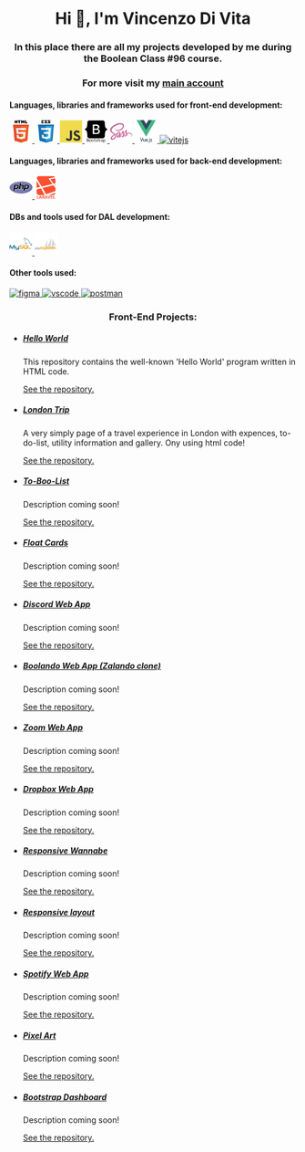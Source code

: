 <h1 align="center">Hi 👋, I'm Vincenzo Di Vita</h1>
<h3 align="center">In this place there are all my projects developed by me during the Boolean Class #96 course.</h3>
<h3 align="center">For more visit my <a href="https://github.com/vincenzodivita">main account</a></h3>

<h4 align="left">Languages, libraries and frameworks used for front-end development:</h4>
<p align="left"> 
    <a 
        href="https://www.w3.org/html/" 
        target="_blank" rel="noreferrer">
        <img 
            src="https://raw.githubusercontent.com/devicons/devicon/master/icons/html5/html5-original-wordmark.svg"
            alt="html5" 
            width="40" 
            height="40"
        /> 
    </a> 
    <a 
        href="https://www.w3schools.com/css/" 
        target="_blank" rel="noreferrer"> 
        <img 
            src="https://raw.githubusercontent.com/devicons/devicon/master/icons/css3/css3-original-wordmark.svg" 
            alt="css3" 
            width="40" 
            height="40"
        /> 
    </a> 
    <a 
        href="https://developer.mozilla.org/en-US/docs/Web/JavaScript" 
        target="_blank" rel="noreferrer"> 
        <img 
            src="https://raw.githubusercontent.com/devicons/devicon/master/icons/javascript/javascript-original.svg" 
            alt="javascript" 
            width="40" 
            height="40"
        /> 
    </a> 
    <a
        href="https://getbootstrap.com" 
        target="_blank" 
        rel="noreferrer"> 
        <img 
            src="https://raw.githubusercontent.com/devicons/devicon/master/icons/bootstrap/bootstrap-plain-wordmark.svg" 
            alt="bootstrap" 
            width="40" 
            height="40"
        /> 
    </a> 
    <a 
        href="https://sass-lang.com" 
        target="_blank" 
        rel="noreferrer"> 
        <img 
            src="https://raw.githubusercontent.com/devicons/devicon/master/icons/sass/sass-original.svg" 
            alt="sass" 
            width="40" 
            height="40"
        /> 
    </a> 
    <a 
        href="https://vuejs.org/" 
        target="_blank" 
        rel="noreferrer"> 
        <img 
            src="https://raw.githubusercontent.com/devicons/devicon/master/icons/vuejs/vuejs-original-wordmark.svg" 
            alt="vuejs" 
            width="40" 
            height="40"
        /> 
    </a> 
    <a 
    href="https://vitejs.dev/" 
    target="_blank" 
    rel="noreferrer"> 
    <img 
        src="https://vitejs.dev/logo.svg" 
        alt="vitejs" 
        width="40" 
        height="40"
    /> 
    </a> 
</p>
<h4 align="left">Languages, libraries and frameworks used for back-end development:</h4>
<p align="left">
    <a 
        href="https://www.php.net" 
        target="_blank" 
        rel="noreferrer"> 
        <img 
            src="https://raw.githubusercontent.com/devicons/devicon/master/icons/php/php-original.svg" 
                alt="php" 
            width="40" 
            height="40"
        /> 
    </a>
    <a 
        href="https://laravel.com/" 
        target="_blank" 
        rel="noreferrer"> 
        <img 
            src="https://raw.githubusercontent.com/devicons/devicon/master/icons/laravel/laravel-plain-wordmark.svg" 
            alt="laravel" 
            width="40" 
            height="40"
        /> 
    </a> 
</p>
<h4 align="left">DBs and tools used for DAL development:</h4>
<p align="left"> 
    <a 
        href="https://www.mysql.com/" 
        target="_blank" 
        rel="noreferrer"> 
        <img 
            src="https://raw.githubusercontent.com/devicons/devicon/master/icons/mysql/mysql-original-wordmark.svg" 
            alt="mysql" 
            width="40" 
            height="40"
        /> 
    </a>
        <a 
        href="https://www.phpmyadmin.net/" 
        target="_blank" 
        rel="noreferrer"> 
        <img 
            src="./img/phpmyadmin.png" 
            alt="phpmyadmin" 
            width="40" 
            height="40"
        /> 
    </a>  
</p>
<h4 align="left">Other tools used:</h4>
<p align="left"> 
    <a 
        href="https://www.figma.com/" 
        target="_blank" 
        rel="noreferrer"> 
        <img 
            src="https://www.vectorlogo.zone/logos/figma/figma-icon.svg" 
            alt="figma" 
            width="40" 
            height="40"
        /> 
    </a>
    <a 
        href="https://code.visualstudio.com/" 
        target="_blank" 
        rel="noreferrer"> 
        <img 
            src="https://upload.wikimedia.org/wikipedia/commons/thumb/9/9a/Visual_Studio_Code_1.35_icon.svg/200px-Visual_Studio_Code_1.35_icon.svg.png" 
            alt="vscode" 
            width="40" 
            height="40"
        /> 
    </a>
    <a 
        href="https://postman.com" 
        target="_blank" 
        rel="noreferrer"> 
        <img 
            src="https://www.vectorlogo.zone/logos/getpostman/getpostman-icon.svg" 
            alt="postman" 
            width="40" 
            height="40"
        /> 
    </a> 
</p>

<h3 align="center">Front-End Projects:</h3>

<ul>
    <li>
        <h5>
            <a href="https://vdv-boolean.github.io/htmlcss-hello/">Hello World</a>
        </h5>
        <p>
            This repository contains the well-known 'Hello World' program written in HTML code.
        </p>
        <span>
            <a href="https://github.com/vdv-boolean/htmlcss-hello">See the repository.
        </a>
    </li>
    <li>
        <h5>
            <a href="https://vdv-boolean.github.io/html-london-trip/">London Trip</a>
        </h5>
        <p>
            A very simply page of a travel experience in London with expences, to-do-list, utility information and gallery. Ony using html code!
        </p>
        <span>
            <a href="https://github.com/vdv-boolean/html-london-trip">See the repository.
        </a>
    </li>
    <li>
        <h5>
            <a href="https://vdv-boolean.github.io/html-css-toboolist/">To-Boo-List</a>
        </h5>
        <p>
            Description coming soon!
        </p>
        <span>
            <a href="https://github.com/vdv-boolean/html-css-toboolist">See the repository.
        </a>
    </li>
    <li>
        <h5>
            <a href="https://vdv-boolean.github.io/html-css-float-cards/">Float Cards</a>
        </h5>
        <p>
            Description coming soon!
        </p>
        <span>
            <a href="https://github.com/vdv-boolean/html-css-float-cards">See the repository.
        </a>
    </li>
    <li>
        <h5>
            <a href="https://vdv-boolean.github.io/htmlcss-discord/">Discord Web App</a>
        </h5>
        <p>
            Description coming soon!
        </p>
        <span>
            <a href="https://github.com/vdv-boolean/htmlcss-discord">See the repository.
        </a>
    </li>
    <li>
        <h5>
            <a href="https://vdv-boolean.github.io/html-css-boolando/">Boolando Web App (Zalando clone)</a>
        </h5>
        <p>
            Description coming soon!
        </p>
        <span>
            <a href="https://github.com/vdv-boolean/html-css-boolando">See the repository.
        </a>
    </li>
    <li>
        <h5>
            <a href="https://vdv-boolean.github.io/html-css-zoom/">Zoom Web App</a>
        </h5>
        <p>
            Description coming soon!
        </p>
        <span>
            <a href="https://github.com/vdv-boolean/html-css-zoom">See the repository.
        </a>
    </li>
    <!-- <li>
        <h5>
            <a href="https://vdv-boolean.github.io/html-css-animation-filter/">Animation Filter</a>
        </h5>
        <p>
            Description coming soon!
        </p>
        <span>
            <a href="https://github.com/vdv-boolean/html-css-animation-filter">See the repository.
        </a>
    </li> -->
    <li>
        <h5>
            <a href="https://vdv-boolean.github.io/htmlcss-dropbox/">Dropbox Web App</a>
        </h5>
        <p>
            Description coming soon!
        </p>
        <span>
            <a href="https://github.com/vdv-boolean/htmlcss-dropbox">See the repository.
        </a>
    </li>
    <li>
        <h5>
            <a href="https://vdv-boolean.github.io/html-css-resp-wannabe/">Responsive Wannabe</a>
        </h5>
        <p>
            Description coming soon!
        </p>
        <span>
            <a href="https://github.com/vdv-boolean/html-css-resp-wannabe">See the repository.
        </a>
    </li>
    <li>
        <h5>
            <a href="https://vdv-boolean.github.io/htmlcss-responsive-layout/">Responsive layout</a>
        </h5>
        <p>
            Description coming soon!
        </p>
        <span>
            <a href="https://github.com/vdv-boolean/htmlcss-responsive-layout">See the repository.
        </a>
    </li>
    <li>
        <h5>
            <a href="https://vdv-boolean.github.io/html-css-spotifyweb/">Spotify Web App</a>
        </h5>
        <p>
            Description coming soon!
        </p>
        <span>
            <a href="https://github.com/vdv-boolean/html-css-spotifyweb">See the repository.
        </a>
    </li>
    <!-- <li>
        <h5>
            <a href="https://vdv-boolean.github.io/html-css-12bool/">12bool</a>
        </h5>
        <p>
            Description coming soon!
        </p>
        <span>
            <a href="https://github.com/vdv-boolean/html-css-12bool">See the repository.
        </a>
    </li> -->
    <li>
        <h5>
            <a href="https://vdv-boolean.github.io/htmlcss-pixel-art/">Pixel Art</a>
        </h5>
        <p>
            Description coming soon!
        </p>
        <span>
            <a href="https://github.com/vdv-boolean/htmlcss-pixel-art">See the repository.
        </a>
    </li>
    <li>
        <h5>
            <a href="https://vdv-boolean.github.io/html-css-bootstrap-dashboard/">Bootstrap Dashboard</a>
        </h5>
        <p>
            Description coming soon!
        </p>
        <span>
            <a href="https://github.com/vdv-boolean/html-css-bootstrap-dashboard">See the repository.
        </a>
    </li>
</ul>
